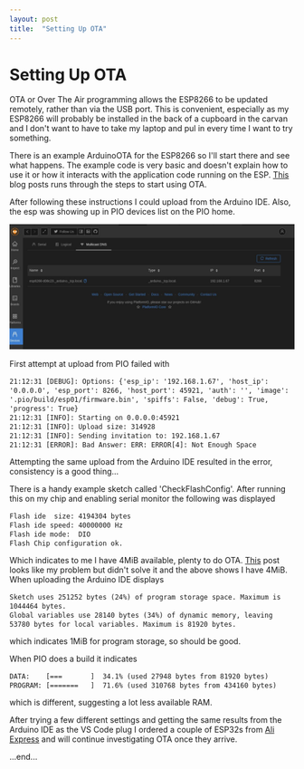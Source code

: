 ```yaml
---
layout: post
title:  "Setting Up OTA"
---
```


# Setting Up OTA

OTA or Over The Air programming allows the ESP8266 to be updated remotely, rather than via the USB port. This is convenient, especially as my ESP8266 will probably be installed in the back of a cupboard in the carvan and I don't want to have to take my laptop and pul in every time I want to try something.

There is an example ArduinoOTA for the ESP8266 so I'll start there and see what happens. The example code is very basic and doesn't explain how to use it or how it interacts with the application code running on the ESP. [This](https://randomnerdtutorials.com/esp8266-ota-updates-with-arduino-ide-over-the-air/) blog posts runs through the steps to start using OTA.

After following these instructions I could upload from the Arduino IDE. Also, the esp was showing up in PIO devices list on the PIO home.

![PIO Devices Page](images/pio-ota-port.jpg)

First attempt at upload from PIO failed with

```
21:12:31 [DEBUG]: Options: {'esp_ip': '192.168.1.67', 'host_ip': '0.0.0.0', 'esp_port': 8266, 'host_port': 45921, 'auth': '', 'image': '.pio/build/esp01/firmware.bin', 'spiffs': False, 'debug': True, 'progress': True}
21:12:31 [INFO]: Starting on 0.0.0.0:45921
21:12:31 [INFO]: Upload size: 314928
21:12:31 [INFO]: Sending invitation to: 192.168.1.67
21:12:31 [ERROR]: Bad Answer: ERR: ERROR[4]: Not Enough Space
```

Attempting the same upload from the Arduino IDE resulted in the error, consistency is a good thing...

There is a handy example sketch called 'CheckFlashConfig'. After running this on my chip and enabling serial monitor the following was displayed

```
Flash ide  size: 4194304 bytes
Flash ide speed: 40000000 Hz
Flash ide mode:  DIO
Flash Chip configuration ok.
```

Which indicates to me I have 4MiB available, plenty to do OTA. [This](https://www.esp8266.com/viewtopic.php?f=8&t=16924&start=4) post looks like my problem but didn't solve it and the above shows I have 4MiB. When uploading the Arduino IDE displays

```
Sketch uses 251252 bytes (24%) of program storage space. Maximum is 1044464 bytes.
Global variables use 28140 bytes (34%) of dynamic memory, leaving 53780 bytes for local variables. Maximum is 81920 bytes.
```

which indicates 1MiB for program storage, so should be good.

When PIO does a build it indicates

```
DATA:    [===       ]  34.1% (used 27948 bytes from 81920 bytes)
PROGRAM: [=======   ]  71.6% (used 310768 bytes from 434160 bytes)
```

which is different, suggesting a lot less available RAM.

After trying a few different settings and getting the same results from the Arduino IDE as the VS Code plug I ordered a couple of ESP32s from [Ali Express](https://www.aliexpress.com/item/4000373163955.html?spm=a2g0o.productlist.0.0.40e2190e0OXBvt&algo_pvid=d37028e8-f042-4c05-95a6-c25f9f678b57&algo_expid=d37028e8-f042-4c05-95a6-c25f9f678b57-5&btsid=d6af54fc-21af-44fb-a956-9d339099a9ef&ws_ab_test=searchweb0_0,searchweb201602_10,searchweb201603_55) and will continue investigating OTA once they arrive.


...end...
